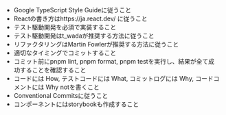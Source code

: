 - Google TypeScript Style Guideに従うこと
- Reactの書き方はhttps://ja.react.dev/ に従うこと
- テスト駆動開発を必須で実装すること　
- テスト駆動開発はt_wadaが推奨する方法に従うこと
- リファクタリングはMartin Fowlerが推奨する方法に従うこと
- 適切なタイミングでコミットすること
- コミット前にpnpm lint, pnpm format, pnpm testを実行し、結果が全て成功することを確認すること
- コードには How, テストコードには What, コミットログには Why, コードコメントには Why notを書くこと
- Conventional Commitsに従うこと
- コンポーネントにはstorybookも作成すること